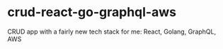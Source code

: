 # crud-react-go-graphql-aws
CRUD app with a fairly new tech stack for me: React, Golang, GraphQL, AWS

